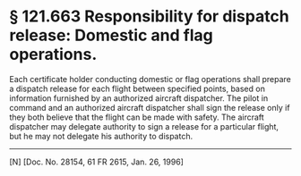 # § 121.663   Responsibility for dispatch release: Domestic and flag operations.

Each certificate holder conducting domestic or flag operations shall prepare a dispatch release for each flight between specified points, based on information furnished by an authorized aircraft dispatcher. The pilot in command and an authorized aircraft dispatcher shall sign the release only if they both believe that the flight can be made with safety. The aircraft dispatcher may delegate authority to sign a release for a particular flight, but he may not delegate his authority to dispatch. 



---

[N] [Doc. No. 28154, 61 FR 2615, Jan. 26, 1996]




